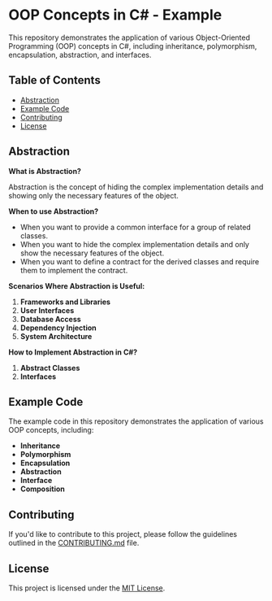 # OOP Concepts in C# - Example

This repository demonstrates the application of various Object-Oriented Programming (OOP) concepts in C#, including inheritance, polymorphism, encapsulation, abstraction, and interfaces.

## Table of Contents
- [Abstraction](#abstraction)
- [Example Code](#example-code)
- [Contributing](#contributing)
- [License](#license)

## Abstraction

**What is Abstraction?**

Abstraction is the concept of hiding the complex implementation details and showing only the necessary features of the object.

**When to use Abstraction?**

- When you want to provide a common interface for a group of related classes.
- When you want to hide the complex implementation details and only show the necessary features of the object.
- When you want to define a contract for the derived classes and require them to implement the contract.

**Scenarios Where Abstraction is Useful:**

1. **Frameworks and Libraries**
2. **User Interfaces**
3. **Database Access**
4. **Dependency Injection**
5. **System Architecture**

**How to Implement Abstraction in C#?**

1. **Abstract Classes**
2. **Interfaces**

## Example Code

The example code in this repository demonstrates the application of various OOP concepts, including:

- **Inheritance**
- **Polymorphism**
- **Encapsulation**
- **Abstraction**
- **Interface**
- **Composition**

## Contributing

If you'd like to contribute to this project, please follow the guidelines outlined in the [CONTRIBUTING.md](CONTRIBUTING.md) file.

## License

This project is licensed under the [MIT License](LICENSE).
